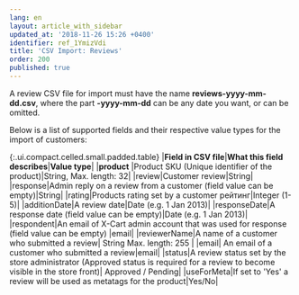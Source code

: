 ```yaml
---
lang: en
layout: article_with_sidebar
updated_at: '2018-11-26 15:26 +0400'
identifier: ref_1YmizVdi
title: 'CSV Import: Reviews'
order: 200
published: true
---
```

A review CSV file for import must have the name **reviews-yyyy-mm-dd.csv**, where the part **-yyyy-mm-dd** can be any date you want, or can be omitted.

Below is a list of supported fields and their respective value types for the import of customers:

{:.ui.compact.celled.small.padded.table} 
|**Field in CSV file**|**What this field describes**|**Value type**|
|**product** |Product SKU (Unique identifier of the product)|String,        Max. length: 32|
|review|Customer review|String|
|response|Admin reply on a review from a customer (field value can be empty)|String|
|rating|Products rating set by a customer рейтинг|Integer (1-5)|
|additionDate|A review date|Date        (e.g. 1 Jan 2013)|
|responseDate|A response date (field value can be empty)|Date        (e.g. 1 Jan 2013)|
|respondent|An email of X-Cart admin account that was used for response (field value can be empty) |email|
|reviewerName|A name of a customer who submitted a review| String        Max. length: 255 |
|email| An email of a customer who submitted a review|email|
|status|A review status set by the store administrator (Approved status is required for a review to become visible in the store front)| Approved / Pending|
|useForMeta|If set to 'Yes' a review will be used as metatags for the product|Yes/No|

